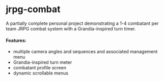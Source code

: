# jrpg-combat
A partially complete personal project demonstrating a 1-4 combatant per team JRPG combat system with a Grandia-inspired turn timer.

#### Features:
- multiple camera angles and sequences and associated management menu
- Grandia-inspired turn meter
- combatant profile screen
- dynamic scrollable menus